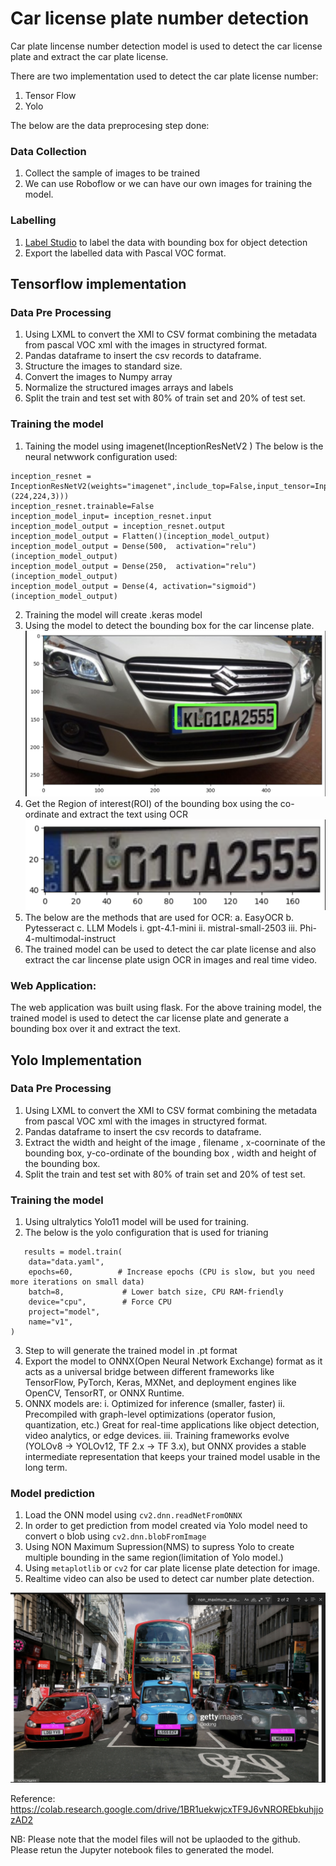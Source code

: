 # Car license plate number detection

Car plate lincense number detection model is used to detect the car license plate and extract the car plate license.

There are two implementation used to detect the car plate license number:

1. Tensor Flow
2. Yolo

The below are the data preprocesing step done:

### Data Collection
1. Collect the sample of images to be trained
2. We can use Roboflow or we can have our own images for training the model.

### Labelling
1. [Label Studio](https://github.com/HumanSignal/label-studio) to label the data with bounding box for object detection
2. Export the labelled data with Pascal VOC format.


## Tensorflow implementation

### Data Pre Processing
1. Using LXML to convert the XMl to CSV format combining the metadata from pascal VOC xml with the images in       structyred format.
2. Pandas dataframe to insert the csv records to dataframe.
3. Structure the images to standard size.
4. Convert the images to Numpy array
5. Normalize the structured images arrays and labels
6. Split the train and test set with 80% of train set and 20% of test set.

### Training the model
1. Taining the model using imagenet(InceptionResNetV2 )
The below is the neural netwwork configuration used:

```
inception_resnet = InceptionResNetV2(weights="imagenet",include_top=False,input_tensor=Input(shape=(224,224,3)))
inception_resnet.trainable=False
inception_model_input= inception_resnet.input
inception_model_output = inception_resnet.output
inception_model_output = Flatten()(inception_model_output)
inception_model_output = Dense(500,  activation="relu")(inception_model_output)
inception_model_output = Dense(250,  activation="relu")(inception_model_output)
inception_model_output = Dense(4, activation="sigmoid")(inception_model_output)
```

2. Training the model will create .keras model
3. Using the model to detect the bounding box for the car lincense plate.
![Image with Bounding box of Car lincense plate](markdown-images/bounding-box.png)
4. Get the Region of interest(ROI) of the bounding box using the co-ordinate and extract the text using OCR
![ROI of the Car license plate](markdown-images/car-license-plate.png)
5. The below are the methods that are used for OCR:
  a. EasyOCR
  b. Pytesseract
  c. LLM Models
    i. gpt-4.1-mini
    ii. mistral-small-2503
    iii. Phi-4-multimodal-instruct
6. The trained model can be used to detect the car plate license and also extract the car lincense plate usign OCR in images and real time video.

### Web Application:
  The web application was built using flask. For the above training model,  the trained model is used to detect the car license plate and generate a bounding box over it and extract the text.

## Yolo Implementation

### Data Pre Processing
1. Using LXML to convert the XMl to CSV format combining the metadata from pascal VOC xml with the images in       structyred format.
2. Pandas dataframe to insert the csv records to dataframe.
3. Extract the width and  height of the image , filename , x-coorninate of the bounding box, y-co-ordinate of the bounding box , width and height of the bounding box.
4. Split the train and test set with 80% of train set and 20% of test set.

### Training the model
1. Using ultralytics Yolo11 model will be used for training.
2. The below is the yolo configuration that is used for trianing

```
   results = model.train(
    data="data.yaml",
    epochs=60,          # Increase epochs (CPU is slow, but you need more iterations on small data)
    batch=8,             # Lower batch size, CPU RAM-friendly
    device="cpu",        # Force CPU
    project="model",
    name="v1",
)
```
3. Step to will generate the trained model in .pt format
4. Export the model to ONNX(Open Neural Network Exchange) format as it acts as a universal bridge between different frameworks like TensorFlow, PyTorch, Keras, MXNet, and deployment engines like OpenCV, TensorRT, or ONNX Runtime.
5.  ONNX models are:
    i. Optimized for inference (smaller, faster)
    ii. Precompiled with graph-level optimizations (operator fusion, quantization, etc.)
        Great for real-time applications like object detection, video analytics, or edge devices.
    iii. Training frameworks evolve (YOLOv8 → YOLOv12, TF 2.x → TF 3.x), but ONNX provides a stable intermediate representation that keeps your trained model usable in the long term.

### Model prediction
  1. Load the ONN model using `cv2.dnn.readNetFromONNX`
  2. In order to get prediction from model created via Yolo model need to convert o blob using `cv2.dnn.blobFromImage`
  3. Using NON Maximum Supression(NMS) to supress Yolo to create multiple bounding in the same region(limitation of Yolo model.)
  4. Using `metaplotlib` or `cv2` for car plate license plate detection for image.
   5. Realtime video can also be used to detect car number plate detection.

![license plate detection](markdown-images/license_plate_detection.png)


Reference: https://colab.research.google.com/drive/1BR1uekwjcxTF9J6vNROREbkuhjjozAD2

NB: Please note that the model files will not be uplaoded to the github. Please retun the Jupyter notebook files to generated the model.
